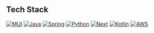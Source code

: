## Tech Stack

[![MUI](https://img.shields.io/badge/MUI-%230081CB.svg?style=for-the-badge&logo=mui&logoColor=white)]('https://github.com/Txrmarcos')
[![Java](https://img.shields.io/badge/java-%23ED8B00.svg?style=for-the-badge&logo=openjdk&logoColor=white)]('https://github.com/Txrmarcos')
[![Spring](https://img.shields.io/badge/spring-%236DB33F.svg?style=for-the-badge&logo=spring&logoColor=white)]('https://github.com/Txrmarcos')
[![Python](	https://img.shields.io/badge/Python-14354C?style=for-the-badge&logo=python&logoColor=white)]('https://github.com/Txrmarcos')
[![Next](	https://img.shields.io/badge/Next.js-000?logo=nextdotjs&logoColor=fff&style=for-the-badge)]('https://github.com/Txrmarcos')
[![Kotlin](https://img.shields.io/badge/kotlin-%237F52FF.svg?style=for-the-badge&logo=kotlin&logoColor=white)]('https://github.com/Txrmarcos')
[![AWS](https://img.shields.io/badge/AWS-%23FF9900.svg?style=for-the-badge&logo=amazon-aws&logoColor=white)]('https://github.com/Txrmarcos')

